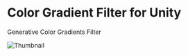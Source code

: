 # Color Gradient Filter for Unity

Generative Color Gradients Filter 

![![Thumbnail](https://img.youtube.com/vi/NStf4g66xik/0.jpg)](https://youtu.be/NStf4g66xik)
